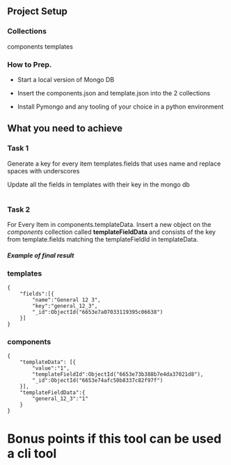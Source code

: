 ## Project Setup

### Collections

components
templates

### How to Prep.

- Start a local version of Mongo DB

- Insert the components.json and template.json into the 2 collections

- Install Pymongo and any tooling of your choice in a python environment

## What you need to achieve

### Task 1

Generate a key for every item templates.fields that uses name and replace spaces with underscores

Update all the fields in templates with their key in the mongo db

#

### Task 2

For Every Item in components.templateData. Insert a new object on the _components_ collection called **templateFieldData** and consists of the key from template.fields matching the templateFieldId in templateData.

#### _Example of final result_

### templates

```
{
    "fields":[{
        "name":"General 12 3",
        "key":"general_12_3",
        "_id":ObjectId("6653e7a07033119395c06638")
    }]
}
```

### components

```
{
    "templateData": [{
        "value":"1",
        "templateFieldId":ObjectId("6653e73b388b7e4da37021d8"),
        "_id":ObjectId("6653e74afc50b8337c82f97f")
    }],
    "templateFieldData":{
        "general_12_3":"1"
    }
}
```

# Bonus points if this tool can be used a cli tool
